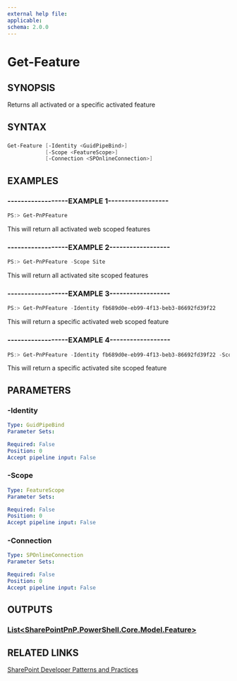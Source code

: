 ```yaml
---
external help file:
applicable: 
schema: 2.0.0
---
```

# Get-Feature

## SYNOPSIS
Returns all activated or a specific activated feature

## SYNTAX 

### 
```powershell
Get-Feature [-Identity <GuidPipeBind>]
            [-Scope <FeatureScope>]
            [-Connection <SPOnlineConnection>]
```

## EXAMPLES

### ------------------EXAMPLE 1------------------
```powershell
PS:> Get-PnPFeature
```

This will return all activated web scoped features

### ------------------EXAMPLE 2------------------
```powershell
PS:> Get-PnPFeature -Scope Site
```

This will return all activated site scoped features

### ------------------EXAMPLE 3------------------
```powershell
PS:> Get-PnPFeature -Identity fb689d0e-eb99-4f13-beb3-86692fd39f22
```

This will return a specific activated web scoped feature

### ------------------EXAMPLE 4------------------
```powershell
PS:> Get-PnPFeature -Identity fb689d0e-eb99-4f13-beb3-86692fd39f22 -Scope Site
```

This will return a specific activated site scoped feature

## PARAMETERS

### -Identity


```yaml
Type: GuidPipeBind
Parameter Sets: 

Required: False
Position: 0
Accept pipeline input: False
```

### -Scope


```yaml
Type: FeatureScope
Parameter Sets: 

Required: False
Position: 0
Accept pipeline input: False
```

### -Connection


```yaml
Type: SPOnlineConnection
Parameter Sets: 

Required: False
Position: 0
Accept pipeline input: False
```

## OUTPUTS

### [List<SharePointPnP.PowerShell.Core.Model.Feature>](https://msdn.microsoft.com/en-us/library/microsoft.sharepoint.client.feature.aspx)

## RELATED LINKS

[SharePoint Developer Patterns and Practices](http://aka.ms/sppnp)
